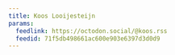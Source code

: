 ```yaml
---
title: Koos Looijesteijn
params:
  feedlink: https://octodon.social/@koos.rss
  feedid: 71f5db498661ac600e903e6397d3d0d9
---
```

